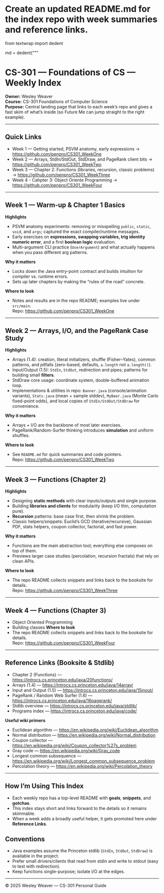 # Create an updated README.md for the index repo with week summaries and reference links.
from textwrap import dedent

md = dedent("""
# CS-301 — Foundations of CS — Weekly Index

**Owner:** Wesley Weaver  
**Course:** CS-301 Foundations of Computer Science  
**Purpose:** Central landing page that links to each week’s repo and gives a fast skim of what’s inside (so Future Me can jump straight to the right example).

---

## Quick Links
- Week 1 — Getting started, PSVM anatomy, early expressions → <https://github.com/penpro/CS301_WeekOne>
- Week 2 — Arrays, StdIn/StdOut, StdDraw, and PageRank client bits → <https://github.com/penpro/CS301_WeekTwo>
- Week 3 — Chapter 2: Functions (libraries, recursion, classic problems) → <https://github.com/penpro/CS301_WeekThree>
- Week 4 - Cahpter 3: Object Oriente Programming ->  <https://github.com/penpro/CS301_WeekFour>

---

## Week 1 — Warm-up & Chapter 1 Basics
**Highlights**
- PSVM anatomy experiments: removing or misspelling `public`, `static`, `void`, and `args`; captured the exact compiler/runtime messages.  
- Early exercises on **expressions, swapping variables, trig identity numeric error**, and a first **boolean logic** evaluation.  
- Multi-argument CLI practice (`UserArgument`) and what actually happens when you pass different arg patterns.

**Why it matters**
- Locks down the Java entry-point contract and builds intuition for compiler vs. runtime errors.
- Sets up later chapters by making the “rules of the road” concrete.

**Where to look**
- Notes and results are in the repo README; examples live under `src/main`.  
Repo: <https://github.com/penpro/CS301_WeekOne>

---

## Week 2 — Arrays, I/O, and the PageRank Case Study
**Highlights**
- Arrays (1.4): creation, literal initializers, shuffle (Fisher–Yates), common patterns, and pitfalls (zero-based, defaults, `a.length` not `a.length()`).  
- Input/Output (1.5): `StdIn`, `StdOut`, redirection and pipes; patterns for building small **filters**.  
- StdDraw core usage: coordinate system, double-buffered animation loop.  
- Implementations & utilities in repo: `Banner.java` (console/animation variants), `Stats.java` (mean + sample stddev), `MyBeer.java` (Monte Carlo fixed-point odds), and local copies of `StdIn/StdOut/StdDraw` for convenience.

**Why it matters**
- Arrays + I/O are the backbone of most later exercises.  
- PageRank/Random-Surfer thinking introduces **simulation** and uniform shuffles.

**Where to look**
- See `README.md` for quick summaries and code pointers.  
Repo: <https://github.com/penpro/CS301_WeekTwo>

---

## Week 3 — Functions (Chapter 2)
**Highlights**
- Designing **static methods** with clear inputs/outputs and single purpose.  
- Building **libraries and clients** for modularity (keep I/O thin, computation pure).  
- **Recursion** patterns: base case first, then shrink the problem.  
- Classic helpers/snippets: Euclid’s GCD (iterative/recursive), Gaussian PDF, stats helpers, coupon collector, factorial, and fast power.

**Why it matters**
- Functions are the main abstraction tool; everything else composes on top of them.  
- Previews larger case studies (percolation, recursion fractals) that rely on clean APIs.

**Where to look**
- The repo README collects snippets and links back to the booksite for details.  
Repo: <https://github.com/penpro/CS301_WeekThree>

---
## Week 4 — Functions (Chapter 3)
- Object Oriented Programming
- Building classes
  **Where to look**
- The repo README collects snippets and links back to the booksite for details.  
Repo: <https://github.com/penpro/CS301_WeekFour>

---
## Reference Links (Booksite & Stdlib)
- Chapter 2 (Functions) — <https://introcs.cs.princeton.edu/java/20functions/>
- Arrays (1.4) — <https://introcs.cs.princeton.edu/java/14array/>
- Input and Output (1.5) — <https://introcs.cs.princeton.edu/java/15inout/>
- PageRank / Random Web Surfer (1.6) — <https://introcs.cs.princeton.edu/java/16pagerank/>
- Stdlib overview — <https://introcs.cs.princeton.edu/java/stdlib/>
- Programs index — <https://introcs.cs.princeton.edu/java/code/>

**Useful wiki primers**
- Euclidean algorithm — <https://en.wikipedia.org/wiki/Euclidean_algorithm>  
- Normal distribution — <https://en.wikipedia.org/wiki/Normal_distribution>  
- Coupon collector — <https://en.wikipedia.org/wiki/Coupon_collector%27s_problem>  
- Gray code — <https://en.wikipedia.org/wiki/Gray_code>  
- Longest common subsequence — <https://en.wikipedia.org/wiki/Longest_common_subsequence_problem>  
- Percolation theory — <https://en.wikipedia.org/wiki/Percolation_theory>

---

## How I’m Using This Index
- Each weekly repo has a top-level README with **goals**, **snippets**, and **gotchas**.  
- This index stays short and links forward to the details so it remains skimmable.  
- When a week adds a broadly useful helper, it gets promoted here under **Reference Links**.

## Conventions
- Java examples assume the Princeton stdlib (`StdIn`, `StdOut`, `StdDraw`) is available in the project.  
- Prefer small drivers/clients that read from stdin and write to stdout (easy to test with redirection).  
- Keep functions single-purpose; isolate I/O at the edges.  


---

© 2025 Wesley Weaver — CS-301 Personal Guide

